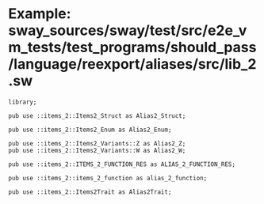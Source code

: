 # Example: sway_sources/sway/test/src/e2e_vm_tests/test_programs/should_pass/language/reexport/aliases/src/lib_2.sw

```sway
library;

pub use ::items_2::Items2_Struct as Alias2_Struct;

pub use ::items_2::Items2_Enum as Alias2_Enum;

pub use ::items_2::Items2_Variants::Z as Alias2_Z;
pub use ::items_2::Items2_Variants::W as Alias2_W;

pub use ::items_2::ITEMS_2_FUNCTION_RES as ALIAS_2_FUNCTION_RES;

pub use ::items_2::items_2_function as alias_2_function;

pub use ::items_2::Items2Trait as Alias2Trait;

```
